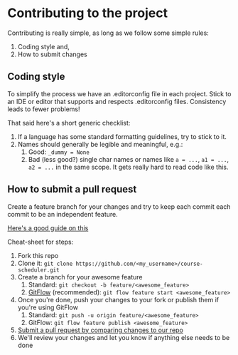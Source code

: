 # Contributing to the project
Contributing is really simple, as long as we follow some simple rules:
1. Coding style and,
2. How to submit changes

## Coding style
To simplify the process we have an .editorconfig file in each project. Stick to an IDE or editor that supports and respects .editorconfig files. Consistency leads to fewer problems!

That said here's a short generic checklist:
1. If a language has some standard formatting guidelines, try to stick to it.
2. Names should generally be legible and meaningful, e.g.:
    1. Good: `_dummy = None`
    2. Bad (less good?) single char names or names like `a = ...`, `a1 = ...`, `a2 = ...` in the same scope. It gets really hard to read code like this.


## How to submit a pull request
Create a feature branch for your changes and try to keep each commit each commit to be an independent feature. 

[Here's a good guide on this](http://codeinthehole.com/writing/pull-requests-and-other-good-practices-for-teams-using-github/)

Cheat-sheet for steps:
1. Fork this repo
2. Clone it: `git clone https://github.com/<my_username>/course-scheduler.git`
3. Create a branch for your awesome feature
    1. Standard: `git checkout -b feature/<awesome_feature>`
    2. [GitFlow](http://danielkummer.github.io/git-flow-cheatsheet/) (recommended): `git flow feature start <awesome_feature>`
4. Once you're done, push your changes to your fork or publish them if you're using GitFlow
    1. Standard: `git push -u origin feature/<awesome_feature>`
    2. GitFlow: `git flow feature publish <awesome_feature>` 
5. [Submit a pull request by comparing changes to our repo](https://help.github.com/articles/creating-a-pull-request/)
6. We'll review your changes and let you know if anything else needs to be done